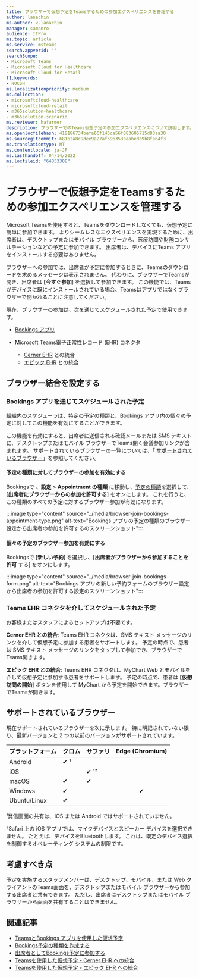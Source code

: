 ```yaml
---
title: ブラウザーで仮想予定をTeamsするための参加エクスペリエンスを管理する
author: lanachin
ms.author: v-lanachin
manager: samanro
audience: ITPro
ms.topic: article
ms.service: msteams
search.appverid: ''
searchScope:
- Microsoft Teams
- Microsoft Cloud for Healthcare
- Microsoft Cloud for Retail
f1.keywords:
- NOCSH
ms.localizationpriority: medium
ms.collection:
- microsoftcloud-healthcare
- microsoftcloud-retail
- m365solution-healthcare
- m365solution-scenario
ms.reviewer: hafarmer
description: ブラウザーでのTeams仮想予定の参加エクスペリエンスについて説明します。
ms.openlocfilehash: 418186734befa66f145ca56f883605715d83aa30
ms.sourcegitcommit: 68162a8c9dee9a27af596353baabeda9b8fa64f3
ms.translationtype: MT
ms.contentlocale: ja-JP
ms.lasthandoff: 04/14/2022
ms.locfileid: "64853308"
---
```

# <a name="manage-the-join-experience-for-teams-virtual-appointments-on-browsers"></a>ブラウザーで仮想予定をTeamsするための参加エクスペリエンスを管理する

Microsoft Teamsを使用すると、Teamsをダウンロードしなくても、仮想予定に簡単に参加できます。 よりシームレスなエクスペリエンスを実現するために、出席者は、デスクトップまたはモバイル ブラウザーから、医療訪問や財務コンサルテーションなどの予定に参加できます。 出席者は、デバイスにTeams アプリをインストールする必要はありません。

ブラウザーへの参加では、出席者が予定に参加するときに、Teamsのダウンロードを求めるメッセージは表示されません。 代わりに、ブラウザーでTeamsが開き、出席者は **[今すぐ参加**] を選択して参加できます。 この機能では、Teamsがデバイスに既にインストールされている場合、Teamsはアプリではなくブラウザーで開かれることに注意してください。

現在、ブラウザーの参加は、次を通じてスケジュールされた予定で使用できます。

- [Bookings アプリ](https://support.microsoft.com/office/what-is-bookings-42d4e852-8e99-4d8f-9b70-d7fc93973cb5)
- Microsoft Teams電子正常性レコード (EHR) コネクタ

  - [Cerner EHR](healthcare/ehr-admin-cerner.md) との統合
  - [エピック EHR](healthcare/ehr-admin.md) との統合

## <a name="set-up-browser-join"></a>ブラウザー結合を設定する

### <a name="appointments-scheduled-through-the-bookings-app"></a>Bookings アプリを通じてスケジュールされた予定

組織内のスケジューラは、特定の予定の種類と、Bookings アプリ内の個々の予定に対してこの機能を有効にすることができます。

この機能を有効にすると、出席者に送信される確認メールまたは SMS テキストに、デスクトップまたはモバイル ブラウザーでTeams開く会議参加リンクが含まれます。 サポートされているブラウザーの一覧については、「 [サポートされているブラウザー](#supported-browsers)」を参照してください。

#### <a name="turn-on-browser-join-for-an-appointment-type"></a>予定の種類に対してブラウザーの参加を有効にする

Bookingsで **、設定** > **Appointment の種類** に移動し、[予定の種類](https://support.microsoft.com/office/create-an-appointment-type-810eac77-6a65-4dc8-964d-c00eadf43887)を選択して、[**出席者にブラウザーからの参加を許可する**] をオンにします。 これを行うと、この種類のすべての予定に対するブラウザー参加が有効になります。

:::image type="content" source="../media/browser-join-bookings-appointment-type.png" alt-text="Bookings アプリの予定の種類のブラウザー設定から出席者の参加を許可するのスクリーンショット":::

#### <a name="turn-on-browser-join-for-an-individual-appointment"></a>個々の予定のブラウザー参加を有効にする

Bookingsで [**新しい予約**] を選択し、[**出席者がブラウザーから参加することを許可** する] をオンにします。

:::image type="content" source="../media/browser-join-bookings-form.png" alt-text="Bookings アプリの新しい予約フォームのブラウザー設定から出席者の参加を許可する設定のスクリーンショット":::

### <a name="appointments-scheduled-through-the-teams-ehr-connector"></a>Teams EHR コネクタを介してスケジュールされた予定

お客様またはスタッフによるセットアップは不要です。

**Cerner EHR との統合**: Teams EHR コネクタは、SMS テキスト メッセージのリンクを介して仮想予定に参加する患者をサポートします。 予定の時点で、患者は SMS テキスト メッセージのリンクをタップして参加でき、ブラウザーでTeams開きます。

**エピック EHR との統合**: Teams EHR コネクタは、MyChart Web とモバイルを介して仮想予定に参加する患者をサポートします。 予定の時点で、患者は **[仮想訪問の開始**] ボタンを使用して MyChart から予定を開始できます。ブラウザーでTeamsが開きます。

## <a name="supported-browsers"></a>サポートされているブラウザー

現在サポートされているブラウザーを次に示します。 特に明記されていない限り、最新バージョンと 2 つの以前のバージョンがサポートされています。

|プラットフォーム  |クロム |サファリ |Edge (Chromium)|
|---------|:---|:---|:---:|
|Android   | &#x2714; &sup1;      |         |         |
|iOS    |         | &#x2714; &sup1;&sup2; |         |
|macOS     | &#x2714; | &#x2714;|         |
|Windows    | &#x2714; |   | &#x2714; |
|Ubuntu/Linux     | &#x2714;         |     |         |

&sup1;発信画面の共有は、iOS または Android ではサポートされていません。

&sup2;Safari 上の iOS アプリでは、マイクデバイスとスピーカー デバイスを選択できません。 たとえば、デバイスをBluetoothします。 これは、既定のデバイス選択を制御するオペレーティング システムの制限です。

## <a name="things-to-consider"></a>考慮すべき点

予定を実施するスタッフメンバーは、デスクトップ、モバイル、または Web クライアントのTeams画面を、デスクトップまたはモバイル ブラウザーから参加する出席者と共有できます。 ただし、出席者はデスクトップまたはモバイル ブラウザーから画面を共有することはできません。

## <a name="related-articles"></a>関連記事

- [TeamsとBookings アプリを使用した仮想予定](bookings-virtual-visits.md)
- [Bookings予定の種類を作成する](https://support.microsoft.com/office/create-an-appointment-type-810eac77-6a65-4dc8-964d-c00eadf43887)
- [出席者としてBookings予定に参加する](https://support.microsoft.com/office/join-a-bookings-appointment-as-an-attendee-95cea12d-2220-421f-a663-6efb20913c7f)
- [Teamsを使用した仮想予定 - Cerner EHR への統合](healthcare/ehr-admin-cerner.md)
- [Teamsを使用した仮想予定 - エピック EHR への統合](healthcare/ehr-admin.md)
